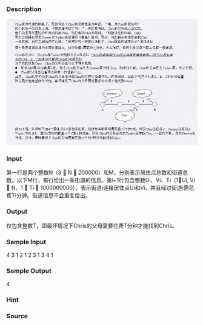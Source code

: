 
### Description

![](/images/1509.jpg)
### Input
第一行是两个整数N（3  N  200000）和M，分别表示居住点总数和街道总数。以下M行，每行给出一条街道的信息。第i+1行包含整数Ui、Vi、Ti（1Ui, Vi  N，1  Ti  1000000000），表示街道i连接居住点Ui和Vi，并且经过街道i需花费Ti分钟。街道信息不会重复给出。

### Output
仅包含整数T，即最坏情况下Chris的父母需要花费T分钟才能找到Chris。

### Sample Input
4 3
1 2 1
2 3 1
3 4 1

### Sample Output
4

### Hint

### Source
